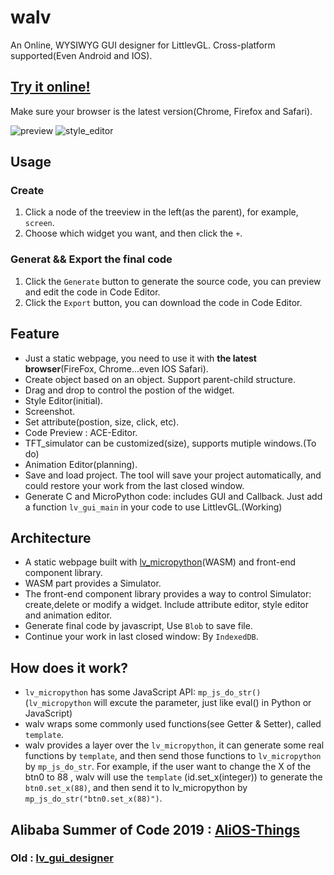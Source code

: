 # walv
An Online, WYSIWYG GUI designer for LittlevGL. Cross-platform supported(Even Android and IOS).
## [Try it online!](https://kaiakz.github.io/walv/index.html)
Make sure your browser is the latest version(Chrome, Firefox and Safari).

![preview](https://user-images.githubusercontent.com/51747223/75126997-84043300-56f7-11ea-8b54-3a5603cec9b7.gif)
![style_editor](https://user-images.githubusercontent.com/51747223/75605140-0e46ff80-5b1b-11ea-9260-f0c9ad87dc5a.gif)

## Usage
### Create
1. Click a node of the treeview in the left(as the parent), for example, `screen`.
2. Choose which widget you want, and then click the `+`.
### Generat && Export the final code
1. Click the `Generate` button to generate the source code, you can preview and edit the code in Code Editor.
2. Click the `Export` button, you can download the code in Code Editor.

## Feature
* Just a static webpage, you need to use it with **the latest browser**(FireFox, Chrome...even IOS Safari).
* Create object based on an object. Support parent-child structure.
* Drag and drop to control the postion of the widget.
* Style Editor(initial).
* Screenshot.
* Set attribute(postion, size, click, etc).
* Code Preview : ACE-Editor.
* TFT_simulator can be customized(size), supports mutiple windows.(To do)
* Animation Editor(planning).
* Save and load project. The tool will save your project automatically, and could restore your work from the last closed window.
* Generate C and MicroPython code: includes GUI and Callback. Just add a function `lv_gui_main` in your code to use LittlevGL.(Working)

## Architecture
* A static webpage built with [lv_micropython](https://github.com/littlevgl/lv_micropython)(WASM) and front-end component library. 
* WASM part provides a Simulator.
* The front-end component library provides a way to control Simulator: create,delete or modify a widget. Include attribute editor, style editor and animation editor.
* Generate final code by javascript, Use `Blob` to save file.
* Continue your work in last closed window: By `IndexedDB`.

## How does it work?
* `lv_micropython` has some JavaScript API: `mp_js_do_str()`(`lv_micropython` will excute the parameter, just like eval() in Python or JavaScript)
* walv wraps some commonly used functions(see Getter & Setter), called `template`.
* walv provides a layer over the `lv_micropython`, it can generate some real functions by `template`, and then send those functions to `lv_micropython` by `mp_js_do_str`. For example, if the user want to change the X of the btn0 to 88 , walv will use the `template` (id.set_x(integer)) to generate the `btn0.set_x(88)`, and then send it to lv_micropython by `mp_js_do_str("btn0.set_x(88)")`.

## Alibaba Summer of Code 2019 : [AliOS-Things](https://github.com/alibaba/AliOS-Things/)
### Old : [lv_gui_designer](https://github.com/kaiakz/lv_gui_designer)
